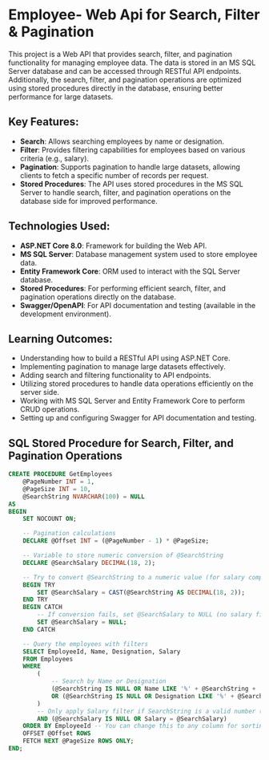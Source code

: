 # Employee- Web Api for Search, Filter & Pagination
This project is a Web API that provides search, filter, and pagination functionality for managing employee data. The data is stored in an MS SQL Server database and can be accessed through RESTful API endpoints. Additionally, the search, filter, and pagination operations are optimized using stored procedures directly in the database, ensuring better performance for large datasets.

## Key Features:
* **Search**: Allows searching employees by name or designation.
* **Filter**: Provides filtering capabilities for employees based on various criteria (e.g., salary).
* **Pagination**: Supports pagination to handle large datasets, allowing clients to fetch a specific number of records per request.
* **Stored Procedures**: The API uses stored procedures in the MS SQL Server to handle search, filter, and pagination operations on the database side for improved performance.

## Technologies Used:
* **ASP.NET Core 8.0**: Framework for building the Web API.
* **MS SQL Server**: Database management system used to store employee data.
* **Entity Framework Core**: ORM used to interact with the SQL Server database.
* **Stored Procedures**: For performing efficient search, filter, and pagination operations directly on the database.
* **Swagger/OpenAPI**: For API documentation and testing (available in the development environment).

## Learning Outcomes:
* Understanding how to build a RESTful API using ASP.NET Core.
* Implementing pagination to manage large datasets effectively.
* Adding search and filtering functionality to API endpoints.
* Utilizing stored procedures to handle data operations efficiently on the server side.
* Working with MS SQL Server and Entity Framework Core to perform CRUD operations.
* Setting up and configuring Swagger for API documentation and testing.

## SQL Stored Procedure for Search, Filter, and Pagination Operations

```sql
CREATE PROCEDURE GetEmployees
    @PageNumber INT = 1,
    @PageSize INT = 10,
    @SearchString NVARCHAR(100) = NULL
AS
BEGIN
    SET NOCOUNT ON;

    -- Pagination calculations
    DECLARE @Offset INT = (@PageNumber - 1) * @PageSize;

    -- Variable to store numeric conversion of @SearchString
    DECLARE @SearchSalary DECIMAL(18, 2);

    -- Try to convert @SearchString to a numeric value (for salary comparison)
    BEGIN TRY
        SET @SearchSalary = CAST(@SearchString AS DECIMAL(18, 2));
    END TRY
    BEGIN CATCH
        -- If conversion fails, set @SearchSalary to NULL (no salary filter)
        SET @SearchSalary = NULL;
    END CATCH

    -- Query the employees with filters
    SELECT EmployeeId, Name, Designation, Salary
    FROM Employees
    WHERE
        (
            -- Search by Name or Designation
            (@SearchString IS NULL OR Name LIKE '%' + @SearchString + '%') 
            OR (@SearchString IS NULL OR Designation LIKE '%' + @SearchString + '%')
        )
        -- Only apply Salary filter if SearchString is a valid number (search for Salary)
        AND (@SearchSalary IS NULL OR Salary = @SearchSalary)
    ORDER BY EmployeeId -- You can change this to any column for sorting
    OFFSET @Offset ROWS
    FETCH NEXT @PageSize ROWS ONLY;
END;
```
